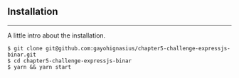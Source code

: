 ## Installation

---

A little intro about the installation.

```
$ git clone git@github.com:gayohignasius/chapter5-challenge-expressjs-binar.git
$ cd chapter5-challenge-expressjs-binar
$ yarn && yarn start
```
